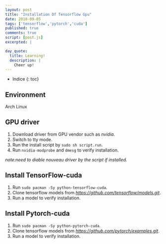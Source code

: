 ```yaml
---
layout: post
title: "Installation Of Tensorflow Gpu"
date: 2018-09-05
tags: ['tensorflow','pytorch','cuda']
published: true
comments: true
script: [post.js]
excerpted: |

day_quote:
  title: Learning!
  description: |
    Cheer up!
---
```


* Indice
{: toc}

## Environment

Arch Linux

## GPU driver

1. Download driver from GPU vendor such as *nvidia*.
2. Switch to tty mode.
3. Run the install script by `sudo sh script.run`.
4. Run `nvidia-modprobe` and `dmesg` to verify installation.

*note:need to diable nouveau driver by the script if installed.*

## Install TensorFlow-cuda

1. Run `sudo pacman -Sy python-tensorflow-cuda`.
2. Clone tensorflow models from *https://github.com/tensorflow/models.git*.
3. Run a model to verify installation.

## Install Pytorch-cuda

1. Run `sudo pacman -Sy python-pytorch-cuda`.
2. Clone tensorflow models from *https://github.com/pytorch/examples.git*.
3. Run a model to verify installation.

